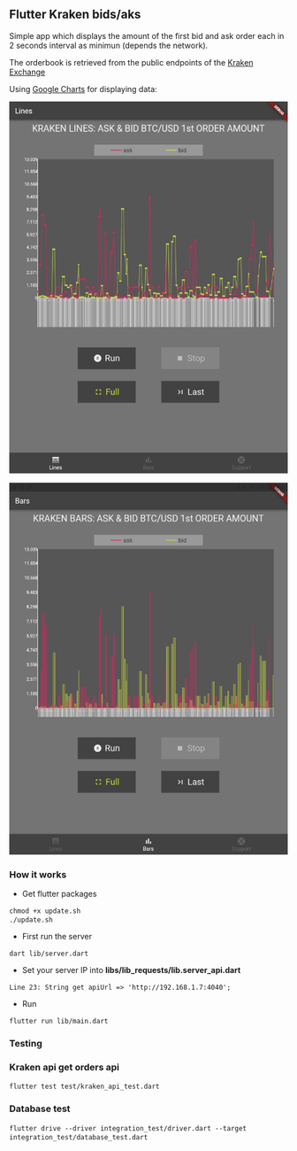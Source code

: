 ## Flutter Kraken bids/aks

Simple app which displays the amount of the first bid and ask order each in 2 seconds interval as minimun (depends the network).

The orderbook is retrieved from the public endpoints of the [Kraken Exchange](https://www.kraken.com/)

Using [Google Charts](https://github.com/google/charts) for displaying data:

<p align="center"> 
<img src="doc/images/lines_screenshot.jpg">
</p>

<p align="center"> 
<img src="doc/images/bars_screenshot.jpg">
</p>

### How it works

- Get flutter packages
```
chmod +x update.sh
./update.sh
```

- First run the server
```
dart lib/server.dart
```

- Set your server IP into **libs/lib_requests/lib.server_api.dart**

```
Line 23: String get apiUrl => 'http://192.168.1.7:4040';
```

- Run
```
flutter run lib/main.dart
```

### Testing

### Kraken api get orders api
```
flutter test test/kraken_api_test.dart
```

### Database test
```
flutter drive --driver integration_test/driver.dart --target integration_test/database_test.dart
```